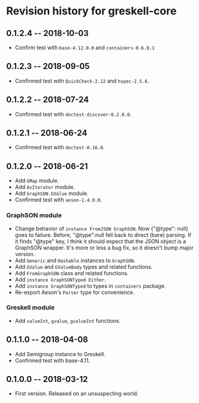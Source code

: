 # Revision history for greskell-core

## 0.1.2.4  -- 2018-10-03

* Confirm test with `base-4.12.0.0` and `containers-0.6.0.1`


## 0.1.2.3  -- 2018-09-05

* Confirmed test with `QuickCheck-2.12` and `hspec-2.5.6`.


## 0.1.2.2  -- 2018-07-24

* Confirmed test with `doctest-discover-0.2.0.0`.


## 0.1.2.1  -- 2018-06-24

* Confirmed test with `doctest-0.16.0`.


## 0.1.2.0  -- 2018-06-21

* Add `GMap` module.
* Add `AsIterator` module.
* Add `GraphSON.GValue` module.
* Confirmed test with `aeson-1.4.0.0`.

### GraphSON module

* Change behavior of `instance FromJSON GraphSON`. Now {"@type": null}
  goes to failure. Before, "@type":null fell back to direct (bare)
  parsing. If it finds "@type" key, I think it should expect that the
  JSON object is a GraphSON wrapper. It's more or less a bug fix, so
  it doesn't bump major version.
* Add `Generic` and `Hashable` instances to `GraphSON`.
* Add `GValue` and `GValueBody` types and related functions.
* Add `FromGraphSON` class and related functions.
* Add `instance GraphSONTyped Either`.
* Add `instance GraphSONTyped` to types in `containers` package.
* Re-export Aeson's `Parser` type for convenience.

### Greskell module

* Add `valueInt`, `gvalue`, `gvalueInt` functions.


## 0.1.1.0  -- 2018-04-08

* Add Semigroup instance to Greskell.
* Confirmed test with base-4.11.


## 0.1.0.0  -- 2018-03-12

* First version. Released on an unsuspecting world.
